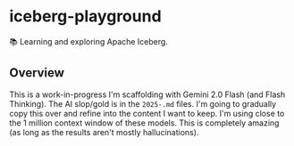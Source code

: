 # iceberg-playground

📚 Learning and exploring Apache Iceberg.


## Overview

This is a work-in-progress I'm scaffolding with Gemini 2.0 Flash (and Flash Thinking). The AI slop/gold is in the `2025-.md`
files. I'm going to gradually copy this over and refine into the content I want to keep. I'm using close to the 1 million
context window of these models. This is completely amazing (as long as the results aren't mostly hallucinations).
